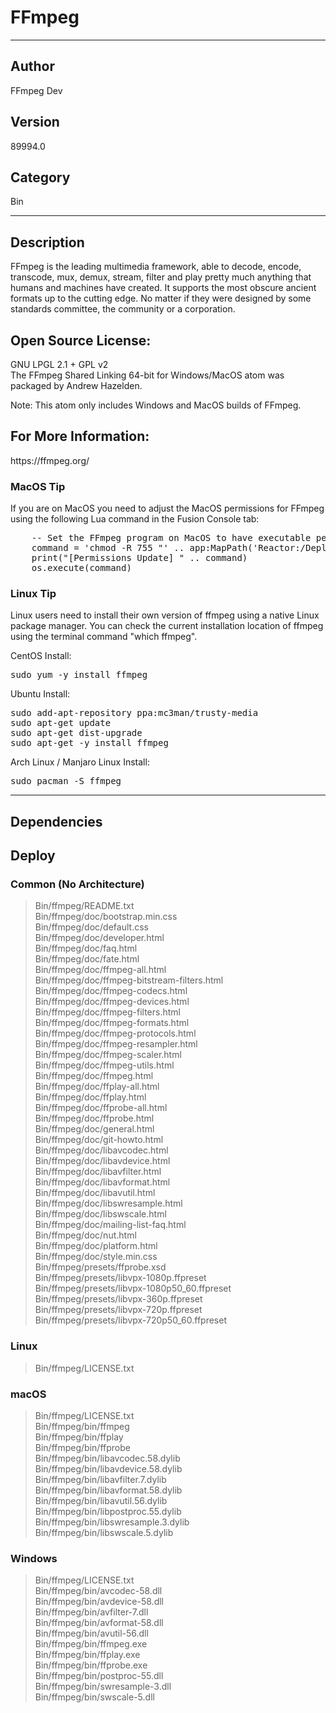 # FFmpeg
___

## Author
FFmpeg Dev

## Version
89994.0

## Category
Bin

___

## Description
<p>FFmpeg is the leading multimedia framework, able to decode, encode, transcode, mux, demux, stream, filter and play pretty much anything that humans and machines have created. It supports the most obscure ancient formats up to the cutting edge. No matter if they were designed by some standards committee, the community or a corporation.</p>

<h2>Open Source License:</h2>
<p>GNU LPGL 2.1 + GPL v2<br>
The FFmpeg Shared Linking 64-bit for Windows/MacOS atom was packaged by Andrew Hazelden.</p>
<p>Note: This atom only includes Windows and MacOS builds of FFmpeg.</p>


<h2>For More Information:</h2>
<p>https://ffmpeg.org/</p>

<h3>MacOS Tip</h3>
<p>If you are on MacOS you need to adjust the MacOS permissions for FFmpeg using the following Lua command in the Fusion Console tab:</p>

<pre>
	-- Set the FFmpeg program on MacOS to have executable permissions so the ffmpeg command line tool can be used:
	command = 'chmod -R 755 "' .. app:MapPath('Reactor:/Deploy/Bin/ffmpeg/bin/') .. '"'
	print("[Permissions Update] " .. command)
	os.execute(command)
</pre>


<h3>Linux Tip</h3>
Linux users need to install their own version of ffmpeg using a native Linux package manager. You can check the current installation location of ffmpeg using the terminal command "which ffmpeg".

<p>CentOS Install:</p>

<pre>
sudo yum -y install ffmpeg
</pre>

<p>Ubuntu Install:</p>

<pre>
sudo add-apt-repository ppa:mc3man/trusty-media
sudo apt-get update
sudo apt-get dist-upgrade
sudo apt-get -y install ffmpeg
</pre>

<p>Arch Linux / Manjaro Linux Install:</p>

<pre>
sudo pacman -S ffmpeg
</pre>


___

## Dependencies

## Deploy

### Common (No Architecture)

> Bin/ffmpeg/README.txt  
> Bin/ffmpeg/doc/bootstrap.min.css  
> Bin/ffmpeg/doc/default.css  
> Bin/ffmpeg/doc/developer.html  
> Bin/ffmpeg/doc/faq.html  
> Bin/ffmpeg/doc/fate.html  
> Bin/ffmpeg/doc/ffmpeg-all.html  
> Bin/ffmpeg/doc/ffmpeg-bitstream-filters.html  
> Bin/ffmpeg/doc/ffmpeg-codecs.html  
> Bin/ffmpeg/doc/ffmpeg-devices.html  
> Bin/ffmpeg/doc/ffmpeg-filters.html  
> Bin/ffmpeg/doc/ffmpeg-formats.html  
> Bin/ffmpeg/doc/ffmpeg-protocols.html  
> Bin/ffmpeg/doc/ffmpeg-resampler.html  
> Bin/ffmpeg/doc/ffmpeg-scaler.html  
> Bin/ffmpeg/doc/ffmpeg-utils.html  
> Bin/ffmpeg/doc/ffmpeg.html  
> Bin/ffmpeg/doc/ffplay-all.html  
> Bin/ffmpeg/doc/ffplay.html  
> Bin/ffmpeg/doc/ffprobe-all.html  
> Bin/ffmpeg/doc/ffprobe.html  
> Bin/ffmpeg/doc/general.html  
> Bin/ffmpeg/doc/git-howto.html  
> Bin/ffmpeg/doc/libavcodec.html  
> Bin/ffmpeg/doc/libavdevice.html  
> Bin/ffmpeg/doc/libavfilter.html  
> Bin/ffmpeg/doc/libavformat.html  
> Bin/ffmpeg/doc/libavutil.html  
> Bin/ffmpeg/doc/libswresample.html  
> Bin/ffmpeg/doc/libswscale.html  
> Bin/ffmpeg/doc/mailing-list-faq.html  
> Bin/ffmpeg/doc/nut.html  
> Bin/ffmpeg/doc/platform.html  
> Bin/ffmpeg/doc/style.min.css  
> Bin/ffmpeg/presets/ffprobe.xsd  
> Bin/ffmpeg/presets/libvpx-1080p.ffpreset  
> Bin/ffmpeg/presets/libvpx-1080p50_60.ffpreset  
> Bin/ffmpeg/presets/libvpx-360p.ffpreset  
> Bin/ffmpeg/presets/libvpx-720p.ffpreset  
> Bin/ffmpeg/presets/libvpx-720p50_60.ffpreset  

### Linux

> Bin/ffmpeg/LICENSE.txt  

### macOS

> Bin/ffmpeg/LICENSE.txt  
> Bin/ffmpeg/bin/ffmpeg  
> Bin/ffmpeg/bin/ffplay  
> Bin/ffmpeg/bin/ffprobe  
> Bin/ffmpeg/bin/libavcodec.58.dylib  
> Bin/ffmpeg/bin/libavdevice.58.dylib  
> Bin/ffmpeg/bin/libavfilter.7.dylib  
> Bin/ffmpeg/bin/libavformat.58.dylib  
> Bin/ffmpeg/bin/libavutil.56.dylib  
> Bin/ffmpeg/bin/libpostproc.55.dylib  
> Bin/ffmpeg/bin/libswresample.3.dylib  
> Bin/ffmpeg/bin/libswscale.5.dylib  

### Windows

> Bin/ffmpeg/LICENSE.txt  
> Bin/ffmpeg/bin/avcodec-58.dll  
> Bin/ffmpeg/bin/avdevice-58.dll  
> Bin/ffmpeg/bin/avfilter-7.dll  
> Bin/ffmpeg/bin/avformat-58.dll  
> Bin/ffmpeg/bin/avutil-56.dll  
> Bin/ffmpeg/bin/ffmpeg.exe  
> Bin/ffmpeg/bin/ffplay.exe  
> Bin/ffmpeg/bin/ffprobe.exe  
> Bin/ffmpeg/bin/postproc-55.dll  
> Bin/ffmpeg/bin/swresample-3.dll  
> Bin/ffmpeg/bin/swscale-5.dll  
